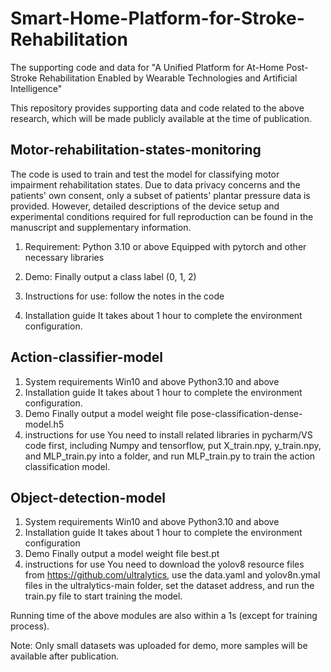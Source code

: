 # Smart-Home-Platform-for-Stroke-Rehabilitation
The supporting code and data for "A Unified Platform for At-Home Post-Stroke Rehabilitation Enabled by Wearable Technologies and Artificial Intelligence"

This repository provides supporting data and code related to the above research, which will be made publicly available at the time of publication.

## Motor-rehabilitation-states-monitoring
The code is used to train and test the model for classifying motor impairment rehabilitation states. Due to data privacy concerns and the patients' own consent, only a subset of patients' plantar pressure data is provided. However, detailed descriptions of the device setup and experimental conditions required for full reproduction can be found in the manuscript and supplementary information.

1. Requirement: Python 3.10 or above
Equipped with pytorch and other necessary libraries

2. Demo: Finally output a class label (0, 1, 2)

3. Instructions for use: follow the notes in the code

4. Installation guide
It takes about 1 hour to complete the environment configuration.


## Action-classifier-model
1. System requirements
Win10 and above
Python3.10 and above
2. Installation guide
It takes about 1 hour to complete the environment configuration.
3. Demo
Finally output a model weight file pose-classification-dense-model.h5
4. instructions for use
You need to install related libraries in pycharm/VS code first, including Numpy and tensorflow, put X_train.npy, y_train.npy, and MLP_train.py into a folder, and run MLP_train.py to train the action classification model.

## Object-detection-model
1. System requirements
Win10 and above
Python3.10 and above
2. Installation guide
It takes about 1 hour to complete the environment configuration 
3. Demo
Finally output a model weight file best.pt
4. instructions for use
You need to download the yolov8 resource files from https://github.com/ultralytics, use the data.yaml and yolov8n.ymal files in the ultralytics-main folder, set the dataset address, and run the train.py file to start training the model.

Running time of the above modules are also within a 1s (except for training process).

Note: Only small datasets was uploaded for demo, more samples will be available after publication.
